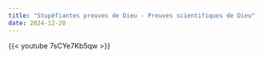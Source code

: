 ```yaml
---
title: "Stupéfiantes preuves de Dieu - Preuves scientifiques de Dieu"
date: 2024-12-20
---
```


{{< youtube 7sCYe7Kb5qw >}}
